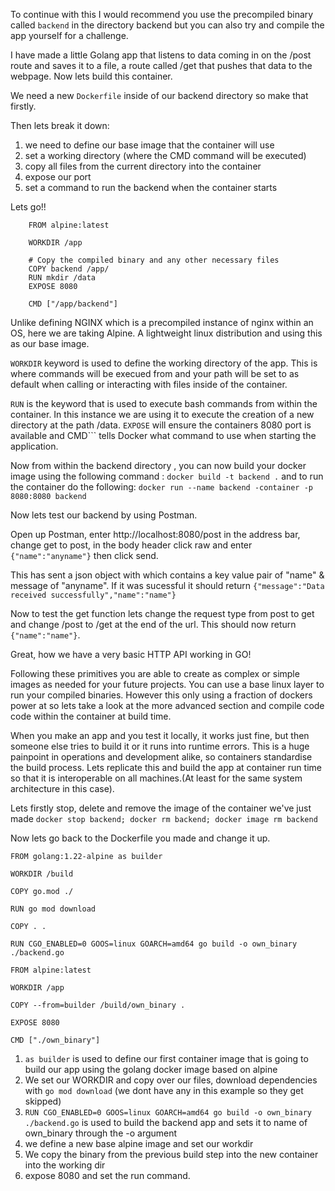 To continue with this I would recommend you use the precompiled binary called ```backend``` in the directory backend but you can also try and compile the app yourself for a challenge.

I have made a little Golang app that listens to data coming in on the /post route and saves it to a file, a route called /get that pushes that data to the webpage.
Now lets build this container.

We need a new ```Dockerfile``` inside of our backend directory so make that firstly.

Then lets break it down:

1. we need to define our base image that the container will use
2. set a working directory  (where the CMD command will be executed)
3. copy all files from the current directory into the container
4. expose our port
5. set a command to run the backend when the container starts

Lets go!!

```
    FROM alpine:latest

    WORKDIR /app

    # Copy the compiled binary and any other necessary files
    COPY backend /app/
    RUN mkdir /data
    EXPOSE 8080

    CMD ["/app/backend"]
```
Unlike defining NGINX which is a precompiled instance of nginx within an OS, here we are taking Alpine. A lightweight linux distribution and using this as our base image. 

```WORKDIR``` keyword is used to define the working directory of the app. This is where commands will be execued from and your path will be set to as default when calling or interacting with files inside of the container.

```RUN``` is the keyword that is used to execute bash commands from within the container. In this instance we are using it to execute the creation of a new directory at the path /data.
 ```EXPOSE``` will ensure the containers 8080 port is available
 and CMD``` tells Docker what command to use when starting the application.

 Now from within the backend directory , you can now build your docker image using the following command :
 ```docker build -t backend .```
 and to run the container do the following:
 ```docker run --name backend -container -p 8080:8080 backend```

 Now lets test our backend by using Postman. 
 
 Open up Postman, enter http://localhost:8080/post in the address bar, change get to post, in the body header click raw and enter ```{"name":"anyname"}``` then click send.

 This has sent a json object with which contains a key value pair of "name" & message of "anyname". If it was sucessful it should return ```{"message":"Data received successfully","name":"name"}```

 Now to test the get function lets change the request type from post to get and change /post to /get at the end of the url. This should now return ```{"name":"name"}```. 

 Great, how we have a very basic HTTP API working in GO!

 Following these primitives you are able to  create as complex or simple images as needed for your future projects. You can use a base linux layer to run your compiled binaries. However this only using a fraction of dockers power at so lets take a look at the more advanced section and compile code code within the container at build time.

 When you make an app and you test it locally, it works just fine, but then someone else tries to build it or it runs into runtime errors. This is a huge painpoint in operations and development alike, so containers standardise the build process. Lets replicate this and build the app at container run time so that it is interoperable on all machines.(At least for the same system architecture in this case).

 Lets firstly stop, delete and remove the image of the container we've just made
 ```docker stop backend; docker rm backend; docker image rm backend```

 Now lets go back to the Dockerfile you made and change it up.
 
```
FROM golang:1.22-alpine as builder

WORKDIR /build

COPY go.mod ./

RUN go mod download

COPY . .

RUN CGO_ENABLED=0 GOOS=linux GOARCH=amd64 go build -o own_binary ./backend.go

FROM alpine:latest  

WORKDIR /app

COPY --from=builder /build/own_binary .

EXPOSE 8080

CMD ["./own_binary"]
```

1. ``` as builder ``` is used to define our first container image that is going to build our app using the golang docker image based on alpine
2. We set our WORKDIR and copy over our files, download  dependencies with `go mod download` (we dont have any in this example so they get skipped)
3. ```RUN CGO_ENABLED=0 GOOS=linux GOARCH=amd64 go build -o own_binary ./backend.go``` is used to build the backend app and sets it to name of own_binary through the -o argument
4. we define a new base alpine image and set our workdir
5. We copy the binary from the previous build step into the new container into the working dir
6. expose 8080 and set the run command.